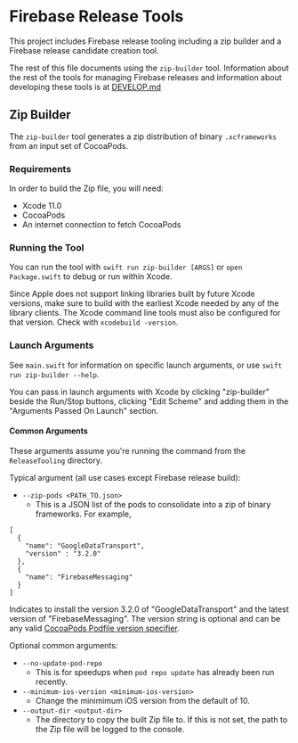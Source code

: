 # Firebase Release Tools

This project includes Firebase release tooling including a zip builder and a
Firebase release candidate creation tool.

The rest of this file documents using the `zip-builder` tool. Information about the rest of the
tools for managing Firebase releases and information about developing these tools is at
[DEVELOP.md](DEVELOP.md)

## Zip Builder

The `zip-builder` tool generates a zip distribution of binary `.xcframeworks` from an input set of
CocoaPods.

### Requirements

In order to build the Zip file, you will need:

- Xcode 11.0
- CocoaPods
- An internet connection to fetch CocoaPods

### Running the Tool

You can run the tool with `swift run zip-builder [ARGS]` or `open Package.swift` to debug or run
within Xcode.

Since Apple does not support linking libraries built by future Xcode versions, make sure to build with the
earliest Xcode needed by any of the library clients. The Xcode command line tools must also be configured
for that version. Check with `xcodebuild -version`.

### Launch Arguments

See `main.swift`  for information on specific launch arguments,  or use  `swift run zip-builder --help`.

You can pass in launch arguments with Xcode by clicking "zip-builder" beside the Run/Stop buttons, clicking
"Edit Scheme" and adding them in the "Arguments Passed On Launch" section.

#### Common Arguments

These arguments assume you're running the command from the `ReleaseTooling` directory.

Typical argument (all use cases except Firebase release build):
- `--zip-pods <PATH_TO.json>`
  - This is a JSON list of the pods to consolidate into a zip of binary frameworks. For example,

```
[
  {
    "name": "GoogleDataTransport",
    "version" : "3.2.0"
  },
  {
    "name": "FirebaseMessaging"
  }
]
```

Indicates to install the version 3.2.0 of "GoogleDataTransport" and the latest
version of "FirebaseMessaging". The version string is optional and can be any
valid [CocoaPods Podfile version specifier](https://guides.cocoapods.org/syntax/podfile.html#pod).

Optional common arguments:
- `--no-update-pod-repo`
  - This is for speedups when `pod repo update` has already been run recently.
- `--minimum-ios-version <minimum-ios-version>`
  - Change the minimimum iOS version from the default of 10.
- `--output-dir <output-dir>`
  - The directory to copy the built Zip file to. If this is not set, the path to the Zip file will
  be logged to the console.
